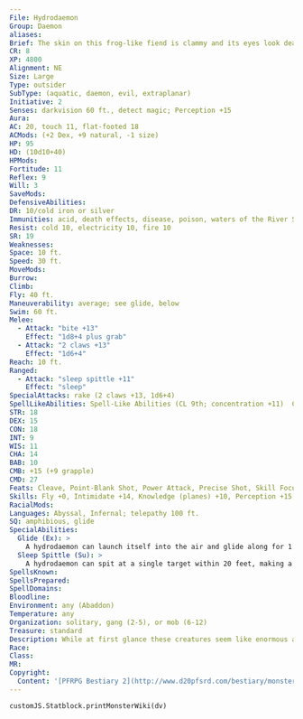 ```yaml
---
File: Hydrodaemon
Group: Daemon
aliases: 
Brief: The skin on this frog-like fiend is clammy and its eyes look dead and milky; its wide face is split by a fanged maw.
CR: 8
XP: 4800
Alignment: NE
Size: Large
Type: outsider
SubType: (aquatic, daemon, evil, extraplanar)
Initiative: 2
Senses: darkvision 60 ft., detect magic; Perception +15
Aura: 
AC: 20, touch 11, flat-footed 18
ACMods: (+2 Dex, +9 natural, -1 size)
HP: 95
HD: (10d10+40)
HPMods: 
Fortitude: 11
Reflex: 9
Will: 3
SaveMods: 
DefensiveAbilities: 
DR: 10/cold iron or silver
Immunities: acid, death effects, disease, poison, waters of the River Styx
Resist: cold 10, electricity 10, fire 10
SR: 19
Weaknesses: 
Space: 10 ft.
Speed: 30 ft.
MoveMods: 
Burrow: 
Climb: 
Fly: 40 ft.
Maneuverability: average; see glide, below
Swim: 60 ft.
Melee: 
  - Attack: "bite +13"
    Effect: "1d8+4 plus grab"
  - Attack: "2 claws +13"
    Effect: "1d6+4"
Reach: 10 ft.
Ranged: 
  - Attack: "sleep spittle +11"
    Effect: "sleep"
SpecialAttacks: rake (2 claws +13, 1d6+4)
SpellLikeAbilities: Spell-Like Abilities (CL 9th; concentration +11)  Constant-detect magic, water walk   At Will-acid arrow, deeper darkness   3/day-control water, greater teleport (self plus 50 lbs. of objects only), summon monster V (Large water elemental only)   1/day-desecrate, summon (level 3, 1 hydrodaemon 50%)
STR: 18
DEX: 15
CON: 18
INT: 9
WIS: 11
CHA: 14
BAB: 10
CMB: +15 (+9 grapple)
CMD: 27
Feats: Cleave, Point-Blank Shot, Power Attack, Precise Shot, Skill Focus (Perception)
Skills: Fly +0, Intimidate +14, Knowledge (planes) +10, Perception +15, Sense Motive +12, Stealth +10, Swim +21
RacialMods: 
Languages: Abyssal, Infernal; telepathy 100 ft.
SQ: amphibious, glide
SpecialAbilities:
  Glide (Ex): >
    A hydrodaemon can launch itself into the air and glide along for 1 minute, gaining a fly speed of 40 feet with average maneuverability. While gliding, the hydrodaemon gains the pounce ability.
  Sleep Spittle (Su): >
    A hydrodaemon can spit at a single target within 20 feet, making a ranged touch attack as a standard action. A target hit by this spittle must succeed on a DC 19 Will save or fall asleep for 6 rounds. The save DC is Constitution-based.
SpellsKnown: 
SpellsPrepared: 
SpellDomains: 
Bloodline: 
Environment: any (Abaddon)
Temperature: any
Organization: solitary, gang (2-5), or mob (6-12)
Treasure: standard
Description: While at first glance these creatures seem like enormous and foul boggards, their dangerous gait, dead eyes, and wicked claws give away their fiendish nature. In their home environment, hydrodaemons swim the sickening rivers and seas of Abaddon and the River Styx, ducking beneath the rivers of pus and bile only to leap out at enemies and rend their flesh with tooth and claw. It is said these are among the few creatures able to survive in the deadly waters of the River Styx. When called to the Material Plane, hydrodaemons serve powerful spellcasters, protecting domains dotted with pools, streams, and even sewer complexes. Associated with death by drowning, these fiends use a favored tactic to draw the most anguish from their victims. Hydrodaemons first attack with their inky black sleep spittle, hoping to render victims unconscious. With their opponents unable to fight back, hydrodaemons drag their enemies into the foul waters they call home and delight as the liquid fills their victims' gasping lungs. If unable to drown a victim, they finish the job with jaws and claws.  Hydrodaemons possess an awkward gait, springing back on their heels and leaping about like humanoid frogs. Even so, they move in an unpredictable manner, twisting their bodies with each hopping movement. Hydrodaemons can also unfurl flaps of skin that allow them to glide through the air. Hydrodaemons stand 10 feet tall and weigh upward of 3,000 pounds.
Race: 
Class: 
MR: 
Copyright:
  Content: '[PFRPG Bestiary 2](http://www.d20pfsrd.com/bestiary/monster-listings/outsiders/daemons/hydrodaemon)'
---
```

```dataviewjs
customJS.Statblock.printMonsterWiki(dv)
```
